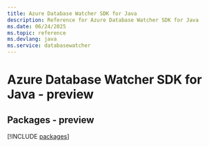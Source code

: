 ```yaml
---
title: Azure Database Watcher SDK for Java
description: Reference for Azure Database Watcher SDK for Java
ms.date: 06/24/2025
ms.topic: reference
ms.devlang: java
ms.service: databasewatcher
---
```

# Azure Database Watcher SDK for Java - preview
## Packages - preview
[!INCLUDE [packages](database-watcher-index.md)]